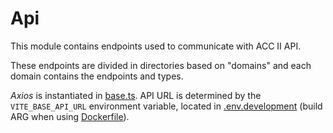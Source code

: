 # Api
This module contains endpoints used to communicate with ACC II API. 

These endpoints are divided in directories based on "domains" and each domain contains the endpoints and types.

*Axios* is instantiated in [base.ts](../../../src/frontend/acc2/src/api/base.ts). API URL is determined by the `VITE_BASE_API_URL` environment variable, located in [.env.development](../../../src/frontend/acc2/.env.development) (build ARG when using [Dockerfile](../../../src/frontend/Dockerfile)).